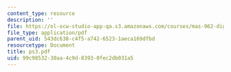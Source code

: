 ```yaml
---
content_type: resource
description: ''
file: https://ol-ocw-studio-app-qa.s3.amazonaws.com/courses/mas-962-digital-typography-fall-1997/99c9853230aa4c9d83930fec2db031a5_ps3.pdf
file_type: application/pdf
parent_uid: 543dc638-c4f5-a742-6523-1aeca169dfbd
resourcetype: Document
title: ps3.pdf
uid: 99c98532-30aa-4c9d-8393-0fec2db031a5
---
```

